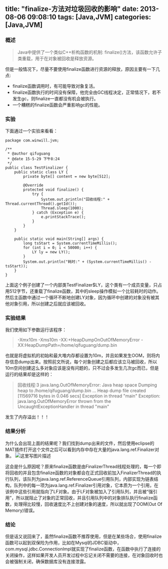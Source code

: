 title: "finalize-方法对垃圾回收的影响"
date: 2013-08-06 09:08:10
tags: [Java,JVM]
categories: [Java,JVM]
---
### 概述
>Java中提供了一个类似C++析构函数的机制: finalize()方法，该函数允许子类重载，用于在对象被回收是释放资源。

但是一般情况下，尽量不要使用finalize函数进行资源的释放，原因主要有一下几点:
<!--more-->
* finalize函数调用时，有可能导致对象复活。
* finalize函数执行的时间没有保障，他完全由GC线程决定，正常情况下，若不发生gc，则finalize一直都没有机会被执行。
* 一个糟糕的finalize函数会严重影响gc的性能。

### 实验
下面通过一个实验来看看：

```
package com.winwill.jvm;

/**
 * @author qifuguang
 * @date 15-5-29 下午8:24
 */
public class TestFinalizer {
    public static class LY {
        private byte[] content = new byte[512];

        @Override
        protected void finalize() {
            try {
                System.out.println("回收线程:" + Thread.currentThread().getId());
                Thread.sleep(1000);
            } catch (Exception e) {
                e.printStackTrace();
            }
        }
    }

    public static void main(String[] args) {
        long tsStart = System.currentTimeMillis();
        for (int i = 0; i < 50000; i++) {
            LY ly = new LY();
        }
        System.out.println("耗时:" + (System.currentTimeMillis() - tsStart));
    }
}
```
上面这个例子创建了一个内部类TestFinalizer$LY，这个类有一个成员变量，只占用512字节，还重载了finalize函数，其中的sleep操作模拟一个比较耗时的动作。然后主函数中通过一个循环不断地创建LY对象，因为循环中创建的对象没有被其他对象引用，所以创建之后就应该被回收。

### 实验结果
我们使用如下参数运行该程序：
>-Xmx10m  -Xms10m  -XX:+HeapDumpOnOutOfMemoryError -XX:HeapDumpPath=/home/qifuguang/dump.bin

也就是将虚拟机的初始和最大堆内存都设置为10m，并且如果发生OOM，则将内存信息dump出来。按照前文所说，每个对象创建之后都应该立马被回收，所以10m空间创建这么多对象应该是没有问题的，只不过会多发生几次gc而已，但是运行的结果却是这样的：
>回收线程:3
java.lang.OutOfMemoryError: Java heap space
Dumping heap to /home/qifuguang/dump.bin ...
Heap dump file created [11569716 bytes in 0.046 secs]
Exception in thread "main" 
Exception: java.lang.OutOfMemoryError thrown from the UncaughtExceptionHandler in thread "main"

发生了内存溢出！！！

### 结果分析
为什么会出现上面的结果呢？我们找到dump出来的文件，然后使用eclipse的MAT插件打开这个文件之后可以看到内存中存在大量的java.lang.ref.Finalizer对象。
![这里写图片描述](http://img.blog.csdn.net/20150529205328228)

这会是什么原因呢？原来finalize函数是由FinalizerThread线程处理的，每一个即将回收的并且包含finalize函数的对象都会在正式回收前加入FinalizerThread的执行队列，该队列为java.lang.ref.ReferenceQueue引用队列，内部实现为链表结构，队列中的每一项为java.lang.ref.Finalizer引用对象，它本质为一个引用，在该例中这些引用就指向了LF对象。由于LF对象被加入了引用队列，并且被“强引用”，所以就阻止了对象的正常回收，并且引用队列中的对象排队执行finalize函数，处理得比较慢，回收速度比不上创建对象的速度，所以就出现了OOM(Out Of Memory)错误。

### 结论
但是话又说回来了，虽然finalize函数不推荐使用，但是在某些场合，使用finalize函数可以起到双保险为作用，比如在Mysql的JDBC驱动中，com.mysql.jdbc.ConnectionImpl就实现了finalize函数，在函数中执行了连接的关闭操作，这样如果开发人员开发过程中忘记关闭不需要的连接，在对象回收时也会被强制关闭，确保数据库没有连接泄露。

